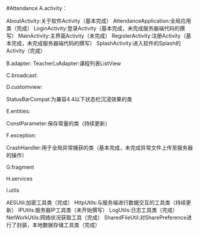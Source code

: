 ﻿#Attendance
A.activity：

AboutActivity:关于软件Activity（基本完成）
AttendanceApplication:全局应用类（完成）
LoginActivity:登录Activity（基本完成，未完成服务器端代码的撰写）
MainActivity:主界面Activity（未完成）
RegisterActivity:注册Activity（基本完成，未完成服务器端代码的撰写）
SplashActivity:进入软件的Splash的Activity（完成）

B.adapter:
TeacherLvAdapter:课程列表ListView

C.broadcast:

D.customview:

StatusBarCompat:为兼容4.4以下状态栏沉浸效果的类

E.entities:

ConstParameter:保存常量的类（持续更新）

F.exception:

CrashHandler:用于全局异常捕获的类（基本完成，未完成异常文件上传至服务器的操作）

G.fragment

H.services

I.utils

AESUtil:加密工具类（完成）
HttpUtils:与服务端进行数据交互的工具类（持续更新）
IPUtils:服务器IP工具类（未开始撰写）
LogUtils:日志工具类（完成）
NetWorkUtils:网络状况获取工具（完成）
SharedFileUtil:对SharePreference进行了封装，本地数据存储工具类（完成）